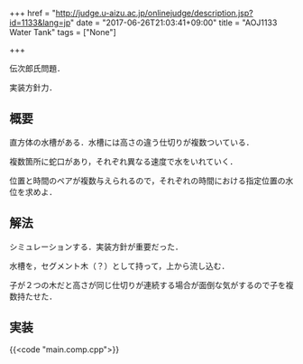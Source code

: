 +++
href = "http://judge.u-aizu.ac.jp/onlinejudge/description.jsp?id=1133&lang=jp"
date = "2017-06-26T21:03:41+09:00"
title = "AOJ1133 Water Tank"
tags = ["None"]

+++

伝次郎氏問題．

実装方針力．

<!--more-->

## 概要

直方体の水槽がある．水槽には高さの違う仕切りが複数ついている．

複数箇所に蛇口があり，それぞれ異なる速度で水をいれていく．

位置と時間のペアが複数与えられるので，それぞれの時間における指定位置の水位を求めよ．

## 解法

シミュレーションする．実装方針が重要だった．

水槽を，セグメント木（？）として持って，上から流し込む．

子が２つの木だと高さが同じ仕切りが連続する場合が面倒な気がするので子を複数持たせた．

## 実装

{{<code "main.comp.cpp">}}